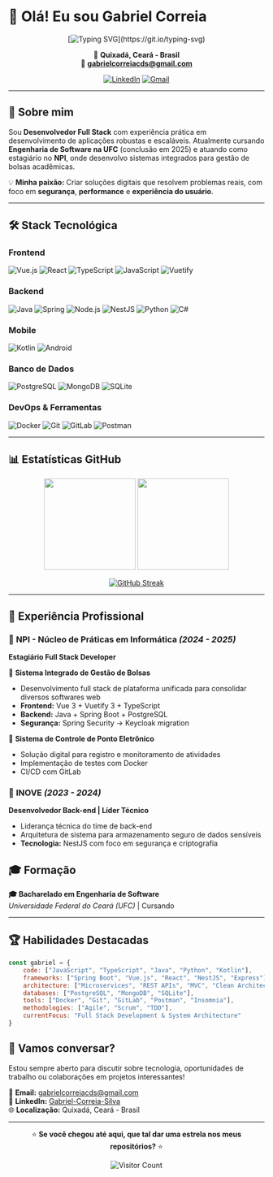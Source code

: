 # 👋 Olá! Eu sou Gabriel Correia

<div align="center">
  
  [![Typing SVG](https://readme-typing-svg.herokuapp.com?font=Fira+Code&size=22&duration=3000&pause=1000&color=00D9FF&center=true&vCenter=true&width=600&lines=Desenvolvedor+Full+Stack;Engenheiro+de+Software;Especialista+em+Vue.js+%26+Spring+Boot;Apaixonado+por+tecnologia!)](https://git.io/typing-svg)
  
  📍 **Quixadá, Ceará - Brasil**  
  📧 **gabrielcorreiacds@gmail.com**  
  
  [![LinkedIn](https://img.shields.io/badge/LinkedIn-0077B5?style=for-the-badge&logo=linkedin&logoColor=white)](https://linkedin.com/in/Gabriel-Correia-Silva)
  [![Gmail](https://img.shields.io/badge/Gmail-D14836?style=for-the-badge&logo=gmail&logoColor=white)](mailto:gabrielcorreiacds@gmail.com)
  
</div>

---

## 🚀 Sobre mim

Sou **Desenvolvedor Full Stack** com experiência prática em desenvolvimento de aplicações robustas e escaláveis. Atualmente cursando **Engenharia de Software na UFC** (conclusão em 2025) e atuando como estagiário no **NPI**, onde desenvolvo sistemas integrados para gestão de bolsas acadêmicas.

💡 **Minha paixão:** Criar soluções digitais que resolvem problemas reais, com foco em **segurança**, **performance** e **experiência do usuário**.

---

## 🛠️ Stack Tecnológica

### **Frontend**
![Vue.js](https://img.shields.io/badge/Vue.js-4FC08D?style=for-the-badge&logo=vue.js&logoColor=white)
![React](https://img.shields.io/badge/React-20232A?style=for-the-badge&logo=react&logoColor=61DAFB)
![TypeScript](https://img.shields.io/badge/TypeScript-007ACC?style=for-the-badge&logo=typescript&logoColor=white)
![JavaScript](https://img.shields.io/badge/JavaScript-F7DF1E?style=for-the-badge&logo=javascript&logoColor=black)
![Vuetify](https://img.shields.io/badge/Vuetify-1867C0?style=for-the-badge&logo=vuetify&logoColor=white)

### **Backend**
![Java](https://img.shields.io/badge/Java-ED8B00?style=for-the-badge&logo=java&logoColor=white)
![Spring](https://img.shields.io/badge/Spring-6DB33F?style=for-the-badge&logo=spring&logoColor=white)
![Node.js](https://img.shields.io/badge/Node.js-43853D?style=for-the-badge&logo=node.js&logoColor=white)
![NestJS](https://img.shields.io/badge/NestJS-E0234E?style=for-the-badge&logo=nestjs&logoColor=white)
![Python](https://img.shields.io/badge/Python-3776AB?style=for-the-badge&logo=python&logoColor=white)
![C#](https://img.shields.io/badge/C%23-239120?style=for-the-badge&logo=c-sharp&logoColor=white)

### **Mobile**
![Kotlin](https://img.shields.io/badge/Kotlin-0095D5?style=for-the-badge&logo=kotlin&logoColor=white)
![Android](https://img.shields.io/badge/Android-3DDC84?style=for-the-badge&logo=android&logoColor=white)

### **Banco de Dados**
![PostgreSQL](https://img.shields.io/badge/PostgreSQL-316192?style=for-the-badge&logo=postgresql&logoColor=white)
![MongoDB](https://img.shields.io/badge/MongoDB-4EA94B?style=for-the-badge&logo=mongodb&logoColor=white)
![SQLite](https://img.shields.io/badge/SQLite-07405E?style=for-the-badge&logo=sqlite&logoColor=white)

### **DevOps & Ferramentas**
![Docker](https://img.shields.io/badge/Docker-2496ED?style=for-the-badge&logo=docker&logoColor=white)
![Git](https://img.shields.io/badge/Git-F05032?style=for-the-badge&logo=git&logoColor=white)
![GitLab](https://img.shields.io/badge/GitLab-330F63?style=for-the-badge&logo=gitlab&logoColor=white)
![Postman](https://img.shields.io/badge/Postman-FF6C37?style=for-the-badge&logo=postman&logoColor=white)

---

## 📊 Estatísticas GitHub

<div align="center">
  <img height="180em" src="https://github-readme-stats.vercel.app/api?username=Gabriel-Correia-Silva&show_icons=true&theme=tokyonight&include_all_commits=true&count_private=true"/>
  <img height="180em" src="https://github-readme-stats.vercel.app/api/top-langs/?username=Gabriel-Correia-Silva&layout=compact&langs_count=8&theme=tokyonight"/>
</div>

<div align="center">
  
  [![GitHub Streak](https://streak-stats.demolab.com/?user=Gabriel-Correia-Silva&theme=tokyonight)](https://git.io/streak-stats)
  
</div>

---

## 💼 Experiência Profissional

### 🏢 **NPI - Núcleo de Práticas em Informática** *(2024 - 2025)*
**Estagiário Full Stack Developer**

🔹 **Sistema Integrado de Gestão de Bolsas**
- Desenvolvimento full stack de plataforma unificada para consolidar diversos softwares web
- **Frontend:** Vue 3 + Vuetify 3 + TypeScript
- **Backend:** Java + Spring Boot + PostgreSQL
- **Segurança:** Spring Security → Keycloak migration

🔹 **Sistema de Controle de Ponto Eletrônico**
- Solução digital para registro e monitoramento de atividades
- Implementação de testes com Docker
- CI/CD com GitLab

### 🚀 **INOVE** *(2023 - 2024)*
**Desenvolvedor Back-end | Líder Técnico**

- Liderança técnica do time de back-end
- Arquitetura de sistema para armazenamento seguro de dados sensíveis
- **Tecnologia:** NestJS com foco em segurança e criptografia


## 🎓 Formação

**🎓 Bacharelado em Engenharia de Software**  
*Universidade Federal do Ceará (UFC)* | Cursando

---

## 🏆 Habilidades Destacadas

```javascript
const gabriel = {
    code: ["JavaScript", "TypeScript", "Java", "Python", "Kotlin"],
    frameworks: ["Spring Boot", "Vue.js", "React", "NestJS", "Express"],
    architecture: ["Microservices", "REST APIs", "MVC", "Clean Architecture"],
    databases: ["PostgreSQL", "MongoDB", "SQLite"],
    tools: ["Docker", "Git", "GitLab", "Postman", "Insomnia"],
    methodologies: ["Agile", "Scrum", "TDD"],
    currentFocus: "Full Stack Development & System Architecture"
}
```



## 💬 Vamos conversar?

Estou sempre aberto para discutir sobre tecnologia, oportunidades de trabalho ou colaborações em projetos interessantes!

📧 **Email:** gabrielcorreiacds@gmail.com  
💼 **LinkedIn:** [Gabriel-Correia-Silva](https://linkedin.com/in/Gabriel-Correia-Silva)  
🌐 **Localização:** Quixadá, Ceará - Brasil

---

<div align="center">
  
  ⭐ **Se você chegou até aqui, que tal dar uma estrela nos meus repositórios?** ⭐
  
  ![Visitor Count](https://profile-counter.glitch.me/Gabriel-Correia-Silva/count.svg)
  
</div>
